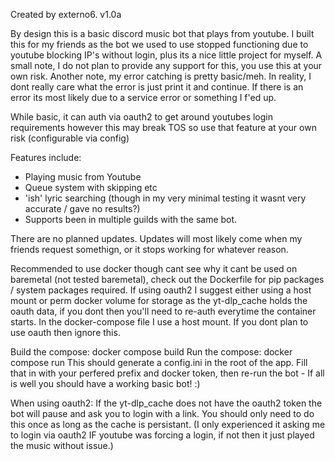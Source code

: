 Created by externo6. v1.0a

By design this is a basic discord music bot that plays from youtube. I built this for my friends as the bot we used to use stopped functioning due to youtube blocking IP's without login, plus its a nice little project for myself.
A small note, I do not plan to provide any support for this, you use this at your own risk.
Another note, my error catching is pretty basic/meh. In reality, I dont really care what the error is just print it and continue. If there is an error its most likely due to a service error or something I f'ed up.

While basic, it can auth via oauth2 to get around youtubes login requirements however this may break TOS so use that feature at your own risk (configurable via config)

Features include: 
* Playing music from Youtube
* Queue system with skipping etc
* 'ish' lyric searching (though in my very minimal testing it wasnt very accurate / gave no results?)
* Supports been in multiple guilds with the same bot.

There are no planned updates. Updates will most likely come when my friends request somethign, or it stops working for whatever reason.

Recommended to use docker though cant see why it cant be used on baremetal (not tested baremetal), check out the Dockerfile for pip packages / system packages required.
If using oauth2 I suggest either using a host mount or perm docker volume for storage as the yt-dlp_cache holds the oauth data, if you dont then you'll need to re-auth everytime the container starts.
In the docker-compose file I use a host mount. If you dont plan to use oauth then ignore this.

Build the compose: docker compose build
Run the compose: docker compose run
This should generate a config.ini in the root of the app. Fill that in with your perfered prefix and docker token, then re-run the bot - If all is well you should have a working basic bot! :)


When using oauth2:
If the yt-dlp_cache does not have the oauth2 token the bot will pause and ask you to login with a link. You should only need to do this once as long as the cache is persistant. 
(I only experienced it asking me to login via oauth2 IF youtube was forcing a login, if not then it just played the music without issue.)